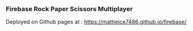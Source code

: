 ### Firebase Rock Paper Scissors Multiplayer

Deployed on Github pages at :
https://mattieice7486.github.io/firebase/
